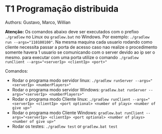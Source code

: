 # T1 Programação distribuida

Authors: Gustavo, Marco, Willian

__Atenção:__ Os comandos abaixo deve ser executados com o prefixo `./gradlew` no 
Linux ou `gradlew.bat` no Windows. Por exemplo: `./gradlew run --args="110100100"`. Na mesma  maquina
cada usuario rodando como cliente necessita passar a porta  de acesso caso nao realize
o procedimento somente havera 1 usuario se comunicando com o server  devido ao ip ser o mesmo. para executar
com uma porta utilize o comando `./gradlew runClient --args="<serverIp> <clientIp> <port>"`

Comandos:
* Rodar o programa modo servidor linux: `./gradlew runServer --args="<serverIp> <numberPlayers>"`
* Rodar o programa modo servidor Windows: `gradlew.bat runServer --args="<serverIp> <numberPlayers>"`
* Rodar o programa modo Cliente linux: `./gradlew runClient --args="<serverIp> <clientIp> <port optional> <number of plays> <number of give up>"`
* Rodar o programa modo Cliente Windows: `gradlew.bat runClient --args="<serverIp> <clientIp> <port optional> <number of plays> <number of give up>"`
* Rodar os testes: `./gradlew test` or `gradlew.bat test`

